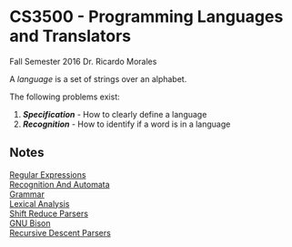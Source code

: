 # CS3500 - Programming Languages and Translators
Fall Semester 2016
Dr. Ricardo Morales 

A *language* is a set of strings over an alphabet.

The following problems exist: 

 1. ***Specification*** - How to clearly define a language 
 2. ***Recognition*** - How to identify if a word is in a language

 
## Notes 
[Regular Expressions](RegularExpressions.md)   
[Recognition And Automata](RecognitionAndAutomata.md)   
[Grammar](Grammar.md)   
[Lexical Analysis](LexicalAnalysis.md)   
[Shift Reduce Parsers](ShiftReduceParser.md)   
[GNU Bison](GNUBison.md)   
[Recursive Descent Parsers](RecursiveDescentParser.md)
